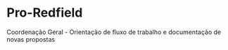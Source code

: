 # Pro-Redfield
Coordenação Geral - Orientação de fluxo de trabalho e documentação de novas propostas
